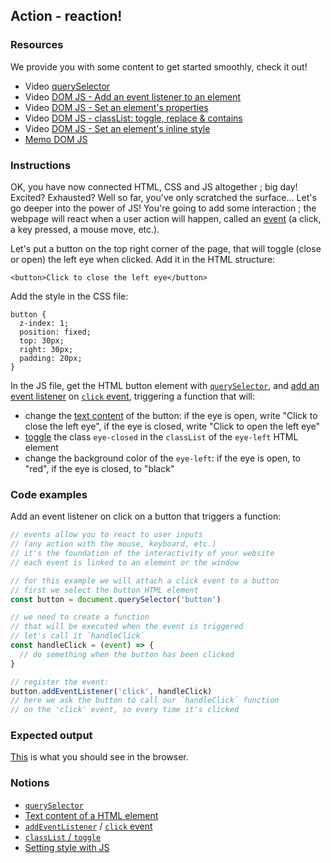 ## Action - reaction!

### Resources

We provide you with some content to get started smoothly, check it out!
- Video [querySelector](https://www.youtube.com/watch?v=m34qd7aGMBo&list=PLHyAJ_GrRtf979iZZ1N3qYMfsPj9PCCrF&index=12)
- Video [DOM JS - Add an event listener to an element](https://www.youtube.com/watch?v=ydRv338Fl8Y)
- Video [DOM JS - Set an element's properties](https://www.youtube.com/watch?v=4O6zSVR0ufw&list=PLHyAJ_GrRtf979iZZ1N3qYMfsPj9PCCrF&index=14)
- Video [DOM JS - classList: toggle, replace & contains](https://www.youtube.com/watch?v=amEBcoTYw0s&list=PLHyAJ_GrRtf979iZZ1N3qYMfsPj9PCCrF&index=20)
- Video [DOM JS - Set an element's inline style](https://www.youtube.com/watch?v=pxlYKvju1z8&list=PLHyAJ_GrRtf979iZZ1N3qYMfsPj9PCCrF&index=15)
- [Memo DOM JS](https://github.com/nan-academy/js-training/blob/gh-pages/examples/dom.js)

### Instructions

OK, you have now connected HTML, CSS and JS altogether ; big day! Excited? Exhausted?
Well so far, you've only scratched the surface... Let's go deeper into the power of JS! You're going to add some interaction ; the webpage will react when a user action will happen, called an [event](https://developer.mozilla.org/en-US/docs/Web/Events) (a click, a key pressed, a mouse move, etc.).

Let's put a button on the top right corner of the page, that will toggle (close or open) the left eye when clicked.
Add it in the HTML structure:

```
<button>Click to close the left eye</button>
```

Add the style in the CSS file:

```
button {
  z-index: 1;
  position: fixed;
  top: 30px;
  right: 30px;
  padding: 20px;
}
```

In the JS file, get the HTML button element with [`querySelector`](https://developer.mozilla.org/en-US/docs/Web/API/Document/querySelector), and [add an event listener](https://developer.mozilla.org/en-US/docs/Web/API/EventTarget/addEventListener) on [`click` event](https://developer.mozilla.org/en-US/docs/Web/API/Element/click_event#javascript), triggering a function that will:

- change the [text content](https://developer.mozilla.org/en-US/docs/Web/API/Node/textContent) of the button: if the eye is open, write "Click to close the left eye", if the eye is closed, write "Click to open the left eye"
- [toggle](https://css-tricks.com/snippets/javascript/the-classlist-api/) the class `eye-closed` in the `classList` of the `eye-left` HTML element
- change the background color of the `eye-left`: if the eye is open, to "red", if the eye is closed, to "black"

### Code examples

Add an event listener on click on a button that triggers a function:

```js
// events allow you to react to user inputs
// (any action with the mouse, keyboard, etc.)
// it's the foundation of the interactivity of your website
// each event is linked to an element or the window

// for this example we will attach a click event to a button
// first we select the button HTML element
const button = document.querySelector('button')

// we need to create a function
// that will be executed when the event is triggered
// let's call it `handleClick`
const handleClick = (event) => {
  // do semething when the button has been clicked
}

// register the event:
button.addEventListener('click', handleClick)
// here we ask the button to call our `handleClick` function
// on the 'click' event, so every time it's clicked
```

### Expected output

[This](https://youtu.be/Wkar5SmswDo) is what you should see in the browser.

### Notions

- [`querySelector`](https://developer.mozilla.org/en-US/docs/Web/API/Document/querySelector)
- [Text content of a HTML element](https://developer.mozilla.org/en-US/docs/Web/API/Node/textContent)
- [`addEventListener`](https://developer.mozilla.org/en-US/docs/Web/API/EventTarget/addEventListener) / [`click` event](https://developer.mozilla.org/en-US/docs/Web/API/Element/click_event#javascript)
- [`classList` / `toggle`](https://css-tricks.com/snippets/javascript/the-classlist-api/)
- [Setting style with JS](https://developer.mozilla.org/en-US/docs/Web/API/ElementCSSInlineStyle/style#setting_styles)

